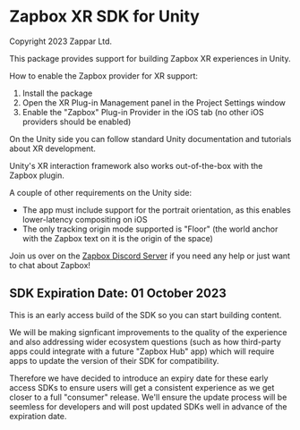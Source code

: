 Zapbox XR SDK for Unity
====================================
Copyright 2023 Zappar Ltd.

This package provides support for building Zapbox XR experiences in Unity.

How to enable the Zapbox provider for XR support:
1. Install the package
2. Open the XR Plug-in Management panel in the Project Settings window
3. Enable the "Zapbox" Plug-in Provider in the iOS tab (no other iOS providers should be enabled)

On the Unity side you can follow standard Unity documentation and tutorials about XR development.

Unity's XR interaction framework also works out-of-the-box with the Zapbox plugin.

A couple of other requirements on the Unity side:
- The app must include support for the portrait orientation, as this enables lower-latency compositing on iOS
- The only tracking origin mode supported is "Floor" (the world anchor with the Zapbox text on it is the origin of the space)

Join us over on the [Zapbox Discord Server](https://discord.gg/5nEC8FRjef) if you need any help or just want to chat about Zapbox!

## SDK Expiration Date: 01 October 2023

This is an early access build of the SDK so you can start building content.

We will be making signficant improvements to the quality of the experience and also addressing wider ecosystem questions (such as how third-party apps could integrate with a future "Zapbox Hub" app) which will require apps to update the version of their SDK for compatibility.

Therefore we have decided to introduce an expiry date for these early access SDKs to ensure users will get a consistent experience as we get closer to a full "consumer" release. We'll ensure the update process will be seemless for developers and will post updated SDKs well in advance of the expiration date.
